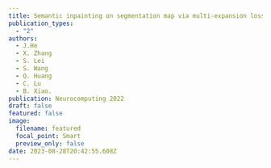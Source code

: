 ```yaml
---
title: Semantic inpainting on segmentation map via multi-expansion loss
publication_types:
  - "2"
authors:
  - J.He
  - X. Zhang
  - S. Lei
  - S. Wang
  - Q. Huang
  - C. Lu
  - B. Xiao.
publication: Neurocomputing 2022
draft: false
featured: false
image:
  filename: featured
  focal_point: Smart
  preview_only: false
date: 2023-08-28T20:42:55.608Z
---
```

